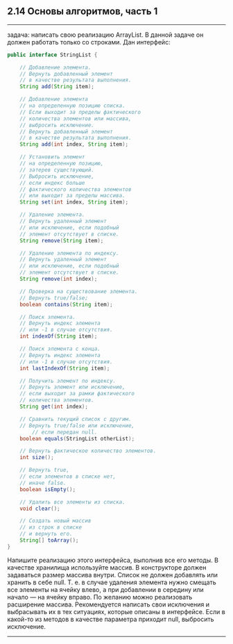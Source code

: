 ## 2.14 Основы алгоритмов, часть 1
***
задача: написать свою реализацию ArrayList. В данной задаче он должен работать только со строками.
Дан интерфейс:

```java
public interface StringList {

    // Добавление элемента.
    // Вернуть добавленный элемент
    // в качестве результата выполнения.
    String add(String item);

    // Добавление элемента
    // на определенную позицию списка.
    // Если выходит за пределы фактического
    // количества элементов или массива,
    // выбросить исключение.
    // Вернуть добавленный элемент
    // в качестве результата выполнения.
    String add(int index, String item);

    // Установить элемент
    // на определенную позицию,
    // затерев существующий.
    // Выбросить исключение,
    // если индекс больше
    // фактического количества элементов
    // или выходит за пределы массива.
    String set(int index, String item);

    // Удаление элемента.
    // Вернуть удаленный элемент
    // или исключение, если подобный
    // элемент отсутствует в списке.
    String remove(String item);

    // Удаление элемента по индексу.
    // Вернуть удаленный элемент
    // или исключение, если подобный
    // элемент отсутствует в списке.
    String remove(int index);

    // Проверка на существование элемента.
    // Вернуть true/false;
    boolean contains(String item);

    // Поиск элемента.
    // Вернуть индекс элемента
    // или -1 в случае отсутствия.
    int indexOf(String item);

    // Поиск элемента с конца.
    // Вернуть индекс элемента
    // или -1 в случае отсутствия.
    int lastIndexOf(String item);

    // Получить элемент по индексу.
    // Вернуть элемент или исключение,
    // если выходит за рамки фактического
    // количества элементов.
    String get(int index);

    // Сравнить текущий список с другим.
    // Вернуть true/false или исключение,
		// если передан null.
    boolean equals(StringList otherList);

    // Вернуть фактическое количество элементов.
    int size();

    // Вернуть true,
    // если элементов в списке нет,
    // иначе false.
    boolean isEmpty();

    // Удалить все элементы из списка.
    void clear();

    // Создать новый массив
    // из строк в списке
    // и вернуть его.
    String[] toArray();
}
```

Напишите реализацию этого интерфейса, выполнив все его методы. В качестве хранилища используйте массив.
В конструкторе должен задаваться размер массива внутри.
Список не должен добавлять или хранить в себе null. Т. е. в случае удаления элемента нужно смещать все элементы на ячейку влево, а при добавлении в середину или начало — на ячейку вправо.
По желанию можно реализовать расширение массива.
Рекомендуется написать свои исключения и выбрасывать их в тех ситуациях, которые описаны в интерфейсе. Если в какой-то из методов в качестве параметра приходит null, выбросить исключение.
***